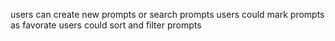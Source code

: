 users can create new prompts or search prompts
users could mark prompts as favorate
users could sort and filter prompts